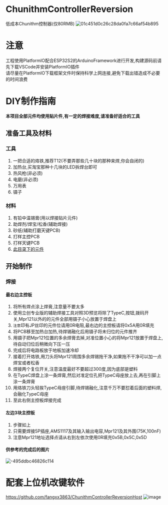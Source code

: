 # ChunithmControllerReversion  
低成本Chunithm控制器(仅80RMB)
![01c451d0c26c28da0fa7c66af54b895](https://user-images.githubusercontent.com/48589001/174531189-dbdf7255-bfd1-4cbe-8069-07f8f9f01af1.jpg)

# 注意  
工程使用PlatformIO配合ESP32S2的ArduinoFramework进行开发,构建源码前请先下载VSCode并安装PlatformIO插件  
请尽量在PlatformIO下载框架文件时保持科学上网连接,避免下载出错造成不必要的时间浪费  

# DIY制作指南  
**本项目全部元件均使用贴片件,有一定的焊接难度,请准备好适合的工具**  

## 准备工具及材料  
### 工具  
1. 一把合适的烙铁,推荐T12(不要弄那些几十块的那种来焊,你会自闭的)  
2. 加热台,买淘宝那种十几块的LED拆焊台即可  
3. 热风枪(非必须)
4. 电磨(非必须)
5. 万用表
6. 镊子

### 材料  
1. 有铅中温锡膏(用以焊接贴片元件)
2. 助焊剂/焊宝/松香(辅助焊接)
3. 砂纸(辅助打磨天键PCB)
4. 打样主控PCB
5. 打样天键PCB
6. [此目录下的元件](https://github.com/fangxx3863/ChunithmControllerReversion/tree/main/extra)

## 开始制作  
### 焊接  
#### 最右边主控板
1. 将所有焊点涂上焊膏,注意量不要太多  
2. 使用立创专业版的辅助焊接工具对照3D预览将除了TypeC,按钮,拨码开关,Mpr121以外的的元件全部用镊子小心放置于焊盘上  
3. `注意`印有JP丝印的元件位请用0R电阻,最右边的主控板请将0x5A用0R填充  
4. 将PCB移至加热台加热,待焊锡融化后用镊子将未归位的元件推齐  
5. 用镊子把Mpr121位置的多余焊膏去掉,对准位置小心的将Mpr121放置于焊盘上,待自动归位后稍微向下压一压  
6. 完成后将电路板放于地板加速冷却
7. 接着打开烙铁,用刀头将Mpr121周围多余焊锡拖干净,如果拖不干净可以加一点焊宝或者松香
8. 焊接两个复位开关,注意温度最好不要超过300度,因为底部是塑料
9. 在TypeC焊盘上涂一条焊膏,然后对准定位孔把TypeC母座放上去,再在引脚上涂一条焊膏
10. 用烙铁刀头轻挨TypeC母座引脚,待焊锡融化,注意千万不要怼着后面的塑料焊,会融化TypeC母座
11. 至此右侧主控板焊接完成

#### 左边3块主控板  
1. 步骤如上
2. 只需要焊接5P插座,AMS1117及其输入输出电容,Mpr121及其外围(75K,100nF)
3. 注意Mpr121地址选择点请从右到左依次使用0R填充0x5B,0x5C,0x5D

#### 供参考的完成后的图片   
![-495ddbc46826c114](https://user-images.githubusercontent.com/48589001/175773574-3582a1a7-644c-4c94-888d-0baa1c2bde74.jpg)


# 配套上位机改键软件 
https://github.com/fangxx3863/ChunithmControllerReversionHost
![image](https://user-images.githubusercontent.com/48589001/174819279-b126e2a4-ecf0-4bac-9959-3cc2d2d13013.png)
